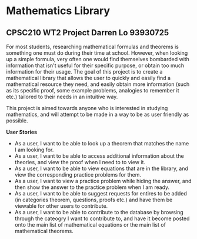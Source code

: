 # Mathematics Library

## CPSC210 WT2 Project Darren Lo 93930725

For most students, researching mathematical formulas and theorems is something one must do during their time at school. 
However, when looking up a simple formula, very often one would find themselves bombarded with information that isn't 
useful for their specific purpose, or obtain too much information for their usage. The goal of this project is to create
a mathematical library that allows the user to quickly and easily find a mathematical resource they need, and easily
obtain more information (such as its specific proof, some example problems, analogies to remember it etc.) tailored to 
their needs in an intuitive way. 

This project is aimed towards anyone who is interested in studying mathematics, and will attempt to be made in a way
to be as user friendly as possible. 


**User Stories**
- As a user, I want to be able to look up a theorem that matches the name I am looking for. 
- As a user, I want to be able to access additional information about the theories, and view the proof when I need to
to view it. 
- As a user, I want to be able to view equations that are in the library, and view the corresponding practice problems 
for them. 
- As a user, I want to view a practice problem while hiding the answer, and then show the answer to the practice problem 
when I am ready. 
- As a user, I want to be able to suggest requests for entires to be added (in categories theorem, questions, proofs 
etc.) and have them be viewable for other users to contribute.
- As a user, I want to be able to contribute to the database by browsing through the cateogry I want to contribute to, 
and have it become posted onto the main list of mathematical equations or the main list of mathematical theorems. 